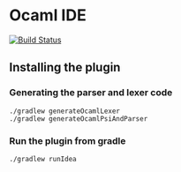 Ocaml IDE
=========

[![Build Status](https://travis-ci.org/sidharthkuruvila/ocaml-ide.svg?branch=master)](https://travis-ci.org/sidharthkuruvila/ocaml-ide)

Installing the plugin
---------------------


### Generating the parser and lexer code

	./gradlew generateOcamlLexer
	./gradlew generateOcamlPsiAndParser
	
### Run the plugin from gradle

    ./gradlew runIdea